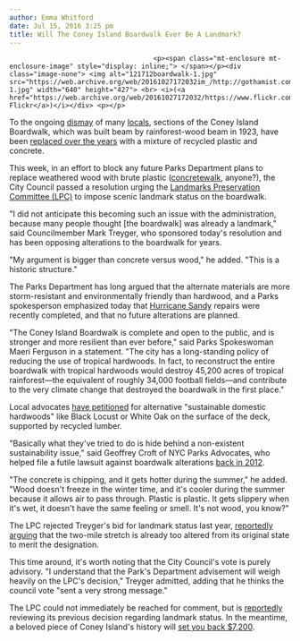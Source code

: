 ```yaml
---
author: Emma Whitford
date: Jul 15, 2016 3:25 pm
title: Will The Coney Island Boardwalk Ever Be A Landmark? 
---
```


	
										<p><span class="mt-enclosure mt-enclosure-image" style="display: inline;"> </span></p><div class="image-none"> <img alt="121712boardwalk-1.jpg" src="https://web.archive.org/web/20161027172032im_/http://gothamist.com/attachments/nyc_ewhitford/121712boardwalk-1.jpg" width="640" height="427"> <br> <i>(<a href="https://web.archive.org/web/20161027172032/https://www.flickr.com/photos/pixietart/2165536663/">Pixietart&apos;s Flickr</a>)</i></div> <p></p>

<p>To the ongoing <a href="https://web.archive.org/web/20161027172032/http://www.fobconeyisland.com/">dismay</a> of many <a href="https://web.archive.org/web/20161027172032/https://savetheboardwalk.wordpress.com/">locals</a>, sections of the Coney Island Boardwalk, which was built beam by rainforest-wood beam in 1923, have been <a href="https://web.archive.org/web/20161027172032/http://gothamist.com/2012/12/17/concrete_and_plastic_coney_island_b.php">replaced over the years</a> with a mixture of recycled plastic and concrete.</p>

<p>This week, in an effort to block any future Parks Department plans to replace weathered wood with brute plastic (<a href="https://web.archive.org/web/20161027172032/http://gothamist.com/2010/04/21/coney_island_boardwalk_to_become_co.php">concretewalk</a>, anyone?), the City Council passed a resolution urging the <a href="https://web.archive.org/web/20161027172032/http://www.nyc.gov/html/lpc/html/home/home.shtml">Landmarks Preservation Committee (LPC)</a> to impose scenic landmark status on the boardwalk. </p>

<p>&quot;I did not anticipate this becoming such an issue with the administration, because many people thought [the boardwalk] was already a landmark,&quot; said Councilmember Mark Treyger, who sponsored today&apos;s resolution and has been opposing alterations to the boardwalk for years. </p>

<p>&quot;My argument is bigger than concrete versus wood,&quot; he added. &quot;This is a historic structure.&quot;</p>

<p>The Parks Department has long argued that the alternate materials are more storm-resistant and environmentally friendly than hardwood, and a Parks spokesperson emphasized today that <a href="https://web.archive.org/web/20161027172032/http://gothamist.com/2012/12/19/long_road_to_repair_for_hurricane_s.php">Hurricane Sandy</a> repairs were recently completed, and that no future alterations are planned. </p>

<p>&quot;The Coney Island Boardwalk is complete and open to the public, and is stronger and more resilient than ever before,&quot; said Parks Spokeswoman Maeri Ferguson in a statement. &quot;The city has a long-standing policy of reducing the use of tropical hardwoods. In fact, to reconstruct the entire boardwalk with tropical hardwoods would destroy 45,200 acres of tropical rainforest&#x2014;the equivalent of roughly 34,000 football fields&#x2014;and contribute to the very climate change that destroyed the boardwalk in the first place.&quot;</p>

<p>Local advocates <a href="https://web.archive.org/web/20161027172032/https://www.change.org/p/keep-the-boards-in-the-coney-island-boardwalk-no-concrete-and-save-the-rainforests?recruiter=401906104&amp;utm_source=share_petition&amp;utm_medium=twitter&amp;utm_campaign=share_twitter_responsive">have petitioned</a> for alternative &quot;sustainable domestic hardwoods&quot; like Black Locust or White Oak on the surface of the deck, supported by recycled lumber. </p>

<p>&quot;Basically what they&apos;ve tried to do is hide behind a non-existent sustainability issue,&quot; said Geoffrey Croft of NYC Parks Advocates, who helped file a futile lawsuit against boardwalk alterations <a href="https://web.archive.org/web/20161027172032/http://gothamist.com/2012/12/17/concrete_and_plastic_coney_island_b.php">back in 2012</a>. </p>

<p>&quot;The concrete is chipping, and it gets hotter during the summer,&quot; he added. &quot;Wood doesn&apos;t freeze in the winter time, and it&apos;s cooler during the summer because it allows air to pass through. Plastic is plastic. It gets slippery when it&apos;s wet, it doesn&apos;t have the same feeling or smell. It&apos;s not wood, you know?&quot; </p>

<p>The LPC rejected Treyger&apos;s bid for landmark status last year, <a href="https://web.archive.org/web/20161027172032/http://www.latimes.com/nation/la-na-coney-island-20150427-story.html#page=1">reportedly arguing</a> that the two-mile stretch is already too altered from its original state to merit the designation. </p>

<p>This time around, it&apos;s worth noting that the City Council&apos;s vote is purely advisory. &quot;I understand that the Park&apos;s Department advisement will weigh heavily on the LPC&apos;s decision,&quot; Treyger admitted, adding that he thinks the council vote &quot;sent a very strong message.&quot;</p>

<p>The LPC could not immediately be reached for comment, but is <a href="https://web.archive.org/web/20161027172032/http://www.ny1.com/nyc/all-boroughs/news/2016/05/4/new-battle-in-war-over-coney-island-boardwalk.html">reportedly</a> reviewing its previous decision regarding landmark status. In the meantime, a beloved piece of Coney Island&apos;s history will <a href="https://web.archive.org/web/20161027172032/http://gothamist.com/2010/05/03/coney_island_boardwalk_becomes_furn.php">set you back $7,200</a>. </p>					
										
									
				